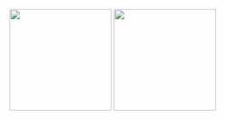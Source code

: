 <p>
<img src="http://mazassumnida.wtf/api/v2/generate_badge?boj=fantasy7772" height=180>
<img src="https://github-readme-stats.vercel.app/api/top-langs/?username=boogi-woogi&langs_count=10&layout=compact&theme=gruvbox_light" height=180>
</p>

